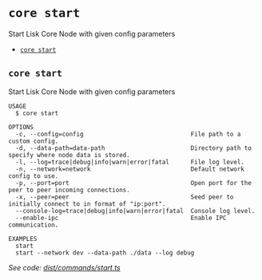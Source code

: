 `core start`
============

Start Lisk Core Node with given config parameters

* [`core start`](#core-start)

## `core start`

Start Lisk Core Node with given config parameters

```
USAGE
  $ core start

OPTIONS
  -c, --config=config                              File path to a custom config.
  -d, --data-path=data-path                        Directory path to specify where node data is stored.
  -l, --log=trace|debug|info|warn|error|fatal      File log level.
  -n, --network=network                            Default network config to use.
  -p, --port=port                                  Open port for the peer to peer incoming connections.
  -x, --peer=peer                                  Seed peer to initially connect to in format of "ip:port".
  --console-log=trace|debug|info|warn|error|fatal  Console log level.
  --enable-ipc                                     Enable IPC communication.

EXAMPLES
  start
  start --network dev --data-path ./data --log debug
```

_See code: [dist/commands/start.ts](https://github.com/LiskHQ/lisk-core/blob/v3.0.0-beta.1/dist/commands/start.ts)_
